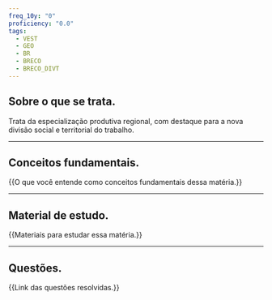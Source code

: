```yaml
---
freq_10y: "0"
proficiency: "0.0"
tags:
  - VEST
  - GEO
  - BR
  - BRECO
  - BRECO_DIVT
---
```

## Sobre o que se trata.

Trata da especialização produtiva regional, com destaque para a nova divisão social e territorial do trabalho.

--- 
## Conceitos fundamentais.

{{O que você entende como conceitos fundamentais dessa matéria.}}

---
## Material de estudo.

{{Materiais para estudar essa matéria.}}

--- 
## Questões.

{{Link das questões resolvidas.}}